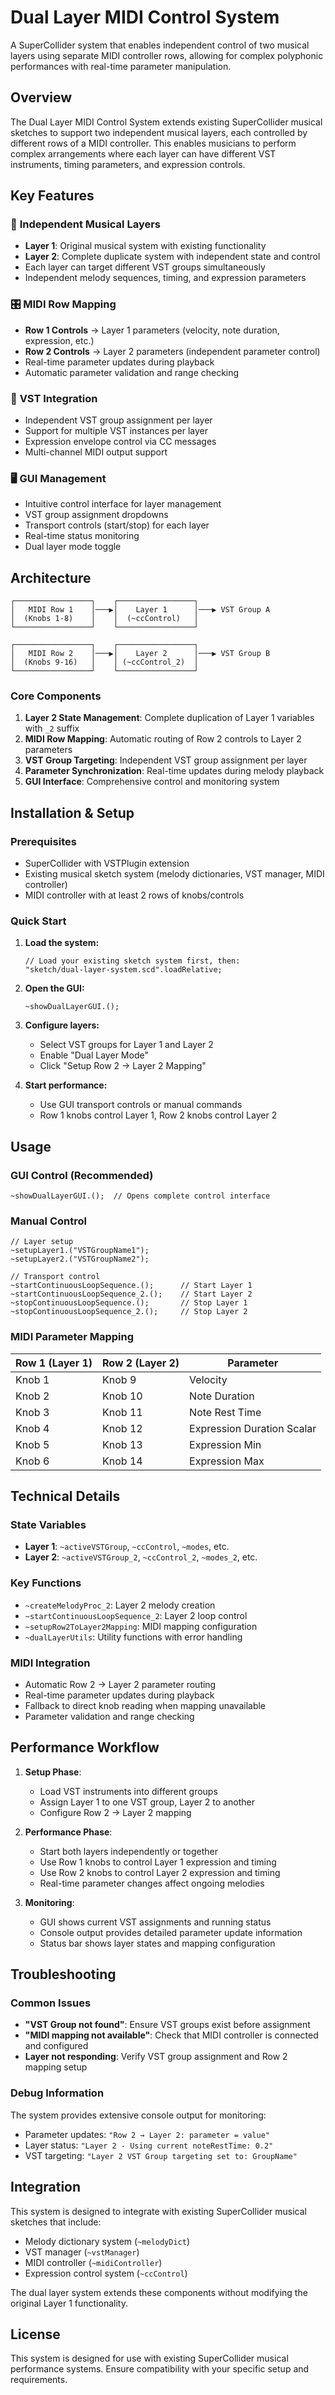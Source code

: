 # Dual Layer MIDI Control System

A SuperCollider system that enables independent control of two musical layers using separate MIDI controller rows, allowing for complex polyphonic performances with real-time parameter manipulation.

## Overview

The Dual Layer MIDI Control System extends existing SuperCollider musical sketches to support two independent musical layers, each controlled by different rows of a MIDI controller. This enables musicians to perform complex arrangements where each layer can have different VST instruments, timing parameters, and expression controls.

## Key Features

### 🎵 **Independent Musical Layers**
- **Layer 1**: Original musical system with existing functionality
- **Layer 2**: Complete duplicate system with independent state and control
- Each layer can target different VST groups simultaneously
- Independent melody sequences, timing, and expression parameters

### 🎛️ **MIDI Row Mapping**
- **Row 1 Controls** → Layer 1 parameters (velocity, note duration, expression, etc.)
- **Row 2 Controls** → Layer 2 parameters (independent parameter control)
- Real-time parameter updates during playback
- Automatic parameter validation and range checking

### 🎹 **VST Integration**
- Independent VST group assignment per layer
- Support for multiple VST instances per layer
- Expression envelope control via CC messages
- Multi-channel MIDI output support

### 🖥️ **GUI Management**
- Intuitive control interface for layer management
- VST group assignment dropdowns
- Transport controls (start/stop) for each layer
- Real-time status monitoring
- Dual layer mode toggle

## Architecture

```
┌─────────────────┐    ┌─────────────────┐
│   MIDI Row 1    │───▶│    Layer 1      │───▶ VST Group A
│  (Knobs 1-8)    │    │  (~ccControl)   │
└─────────────────┘    └─────────────────┘

┌─────────────────┐    ┌─────────────────┐
│   MIDI Row 2    │───▶│    Layer 2      │───▶ VST Group B
│  (Knobs 9-16)   │    │ (~ccControl_2)  │
└─────────────────┘    └─────────────────┘
```

### Core Components

1. **Layer 2 State Management**: Complete duplication of Layer 1 variables with `_2` suffix
2. **MIDI Row Mapping**: Automatic routing of Row 2 controls to Layer 2 parameters
3. **VST Group Targeting**: Independent VST group assignment per layer
4. **Parameter Synchronization**: Real-time updates during melody playback
5. **GUI Interface**: Comprehensive control and monitoring system

## Installation & Setup

### Prerequisites
- SuperCollider with VSTPlugin extension
- Existing musical sketch system (melody dictionaries, VST manager, MIDI controller)
- MIDI controller with at least 2 rows of knobs/controls

### Quick Start

1. **Load the system:**
   ```supercollider
   // Load your existing sketch system first, then:
   "sketch/dual-layer-system.scd".loadRelative;
   ```

2. **Open the GUI:**
   ```supercollider
   ~showDualLayerGUI.();
   ```

3. **Configure layers:**
   - Select VST groups for Layer 1 and Layer 2
   - Enable "Dual Layer Mode"
   - Click "Setup Row 2 → Layer 2 Mapping"

4. **Start performance:**
   - Use GUI transport controls or manual commands
   - Row 1 knobs control Layer 1, Row 2 knobs control Layer 2

## Usage

### GUI Control (Recommended)
```supercollider
~showDualLayerGUI.();  // Opens complete control interface
```

### Manual Control
```supercollider
// Layer setup
~setupLayer1.("VSTGroupName1");
~setupLayer2.("VSTGroupName2");

// Transport control
~startContinuousLoopSequence.();      // Start Layer 1
~startContinuousLoopSequence_2.();    // Start Layer 2
~stopContinuousLoopSequence.();       // Stop Layer 1
~stopContinuousLoopSequence_2.();     // Stop Layer 2
```

### MIDI Parameter Mapping

| Row 1 (Layer 1) | Row 2 (Layer 2) | Parameter |
|------------------|------------------|-----------|
| Knob 1 | Knob 9 | Velocity |
| Knob 2 | Knob 10 | Note Duration |
| Knob 3 | Knob 11 | Note Rest Time |
| Knob 4 | Knob 12 | Expression Duration Scalar |
| Knob 5 | Knob 13 | Expression Min |
| Knob 6 | Knob 14 | Expression Max |

## Technical Details

### State Variables
- **Layer 1**: `~activeVSTGroup`, `~ccControl`, `~modes`, etc.
- **Layer 2**: `~activeVSTGroup_2`, `~ccControl_2`, `~modes_2`, etc.

### Key Functions
- `~createMelodyProc_2`: Layer 2 melody creation
- `~startContinuousLoopSequence_2`: Layer 2 loop control
- `~setupRow2ToLayer2Mapping`: MIDI mapping configuration
- `~dualLayerUtils`: Utility functions with error handling

### MIDI Integration
- Automatic Row 2 → Layer 2 parameter routing
- Real-time parameter updates during playback
- Fallback to direct knob reading when mapping unavailable
- Parameter validation and range checking

## Performance Workflow

1. **Setup Phase**:
   - Load VST instruments into different groups
   - Assign Layer 1 to one VST group, Layer 2 to another
   - Configure Row 2 → Layer 2 mapping

2. **Performance Phase**:
   - Start both layers independently or together
   - Use Row 1 knobs to control Layer 1 expression and timing
   - Use Row 2 knobs to control Layer 2 expression and timing
   - Real-time parameter changes affect ongoing melodies

3. **Monitoring**:
   - GUI shows current VST assignments and running status
   - Console output provides detailed parameter update information
   - Status bar shows layer states and mapping configuration

## Troubleshooting

### Common Issues
- **"VST Group not found"**: Ensure VST groups exist before assignment
- **"MIDI mapping not available"**: Check that MIDI controller is connected and configured
- **Layer not responding**: Verify VST group assignment and Row 2 mapping setup

### Debug Information
The system provides extensive console output for monitoring:
- Parameter updates: `"Row 2 → Layer 2: parameter = value"`
- Layer status: `"Layer 2 - Using current noteRestTime: 0.2"`
- VST targeting: `"Layer 2 VST Group targeting set to: GroupName"`

## Integration

This system is designed to integrate with existing SuperCollider musical sketches that include:
- Melody dictionary system (`~melodyDict`)
- VST manager (`~vstManager`)
- MIDI controller (`~midiController`)
- Expression control system (`~ccControl`)

The dual layer system extends these components without modifying the original Layer 1 functionality.

## License

This system is designed for use with existing SuperCollider musical performance systems. Ensure compatibility with your specific setup and requirements. 